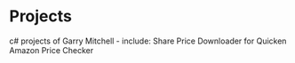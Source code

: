 # Projects
c# projects of Garry Mitchell - include:
Share Price Downloader for Quicken
Amazon Price Checker
